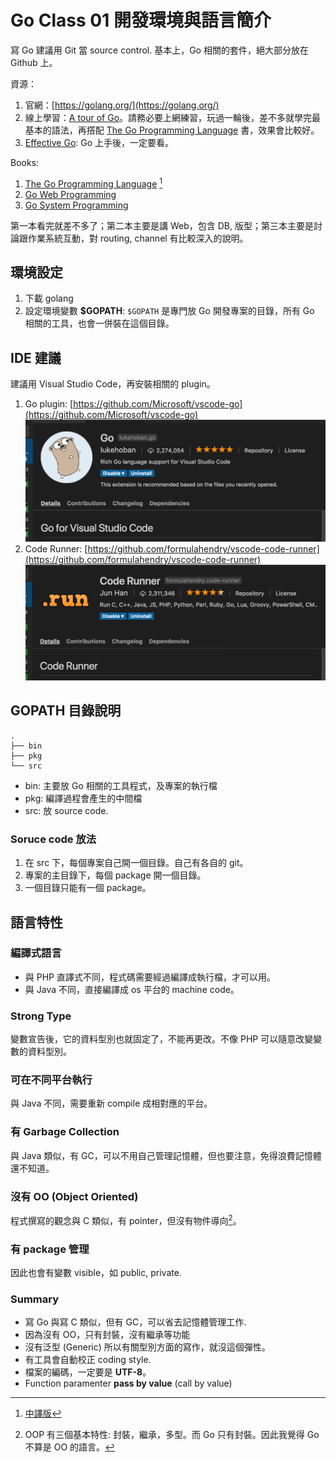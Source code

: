 # Go Class 01 開發環境與語言簡介

寫 Go 建議用 Git 當 source control. 基本上，Go 相關的套件，絕大部分放在 Github 上。

資源：

1. 官網：[https://golang.org/](https://golang.org/)
1. 線上學習：[A tour of Go](https://tour.golang.org/welcome/1)。請務必要上網練習，玩過一輪後，差不多就學完最基本的語法，再撘配 [The Go Programming Language](https://www.amazon.com/Programming-Language-Addison-Wesley-Professional-Computing-ebook/dp/B0184N7WWS) 書，效果會比較好。
1. [Effective Go](https://golang.org/doc/effective_go.html): Go 上手後，一定要看。

Books:

1. [The Go Programming Language](https://www.amazon.com/Programming-Language-Addison-Wesley-Professional-Computing-ebook/dp/B0184N7WWS) [^中文版]
1. [Go Web Programming](https://www.manning.com/books/go-web-programming)
1. [Go System Programming](https://www.packtpub.com/networking-and-servers/go-systems-programming)

第一本看完就差不多了；第二本主要是講 Web，包含 DB, 版型；第三本主要是討論跟作業系統互動，對 routing, channel 有比較深入的說明。

[^中文版]: [中譯版](https://www.gitbook.com/book/wizardforcel/gopl-zh/details)

## 環境設定

1. 下載 golang
1. 設定環境變數 **\$GOPATH**: `$GOPATH` 是專門放 Go 開發專案的目錄，所有 Go 相關的工具，也會一併裝在這個目錄。

## IDE 建議

建議用 Visual Studio Code，再安裝相關的 plugin。

1. Go plugin: [https://github.com/Microsoft/vscode-go](https://github.com/Microsoft/vscode-go)
![go for vscode](go_for_vscode.png)
1. Code Runner: [https://github.com/formulahendry/vscode-code-runner](https://github.com/formulahendry/vscode-code-runner)
![code runner](code_runner.png)

## GOPATH 目錄說明

```text
.
├── bin
├── pkg
└── src
```

- bin: 主要放 Go 相關的工具程式，及專案的執行檔
- pkg: 編譯過程會產生的中間檔
- src: 放 source code.

### Soruce code 放法

1. 在 src 下，每個專案自己開一個目錄。自己有各自的 git。
1. 專案的主目錄下，每個 package 開一個目錄。
1. 一個目錄只能有一個 package。

## 語言特性

### 編譯式語言

- 與 PHP 直譯式不同，程式碼需要經過編譯成執行檔，才可以用。
- 與 Java 不同，直接編譯成 os 平台的 machine code。

### Strong Type

變數宣告後，它的資料型別也就固定了，不能再更改。不像 PHP 可以隨意改變變數的資料型別。

### 可在不同平台執行

與 Java 不同，需要重新 compile 成相對應的平台。

### 有 Garbage Collection

與 Java 類似，有 GC，可以不用自己管理記憶體，但也要注意，免得浪費記憶體還不知道。

### 沒有 OO (Object Oriented)

程式撰寫的觀念與 C 類似，有 pointer，但沒有物件導向[^nonOO]。

[^nonOO]: OOP 有三個基本特性: 封裝，繼承，多型。而 Go 只有封裝。因此我覺得 Go 不算是 OO 的語言。

### 有 package 管理

因此也會有變數 visible，如 public, private.

### Summary

- 寫 Go 與寫 C 類似，但有 GC，可以省去記憶體管理工作.
- 因為沒有 OO，只有封裝，沒有繼承等功能
- 沒有泛型 (Generic) 所以有關型別方面的寫作，就沒這個彈性。
- 有工具會自動校正 coding style.
- 檔案的編碼，一定要是 **UTF-8**。
- Function paramenter **pass by value** (call by value)